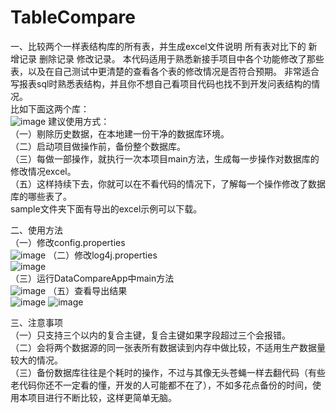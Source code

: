 # TableCompare
一、比较两个一样表结构库的所有表，并生成excel文件说明 所有表对比下的 新增记录 删除记录 修改记录。 
本代码适用于熟悉新接手项目中各个功能修改了那些表，以及在自己测试中更清楚的查看各个表的修改情况是否符合预期。
非常适合写报表sql时熟悉表结构，并且你不想自己看项目代码也找不到开发问表结构的情况。  
比如下面这两个库：  
![image](https://github.com/weichuyu/TableCompare/blob/master/sample/img/table.PNG)
建议使用方式：  
（一）剔除历史数据，在本地建一份干净的数据库环境。  
（二）启动项目做操作前，备份整个数据库。  
（三）每做一部操作，就执行一次本项目main方法，生成每一步操作对数据库的修改情况excel。  
（五）这样持续下去，你就可以在不看代码的情况下，了解每一个操作修改了数据库的哪些表了。  
sample文件夹下面有导出的excel示例可以下载。  

二、使用方法  
（一）修改config.properties  
![image](https://github.com/weichuyu/TableCompare/blob/master/sample/img/configproperties.PNG)
（二）修改log4j.properties  
![image](https://github.com/weichuyu/TableCompare/blob/master/sample/img/log4j.PNG)  
（三）运行DataCompareApp中main方法  
![image](https://github.com/weichuyu/TableCompare/blob/master/sample/img/console.PNG)
（五）查看导出结果    
![image](https://github.com/weichuyu/TableCompare/blob/master/sample/img/result1.PNG)
![image](https://github.com/weichuyu/TableCompare/blob/master/sample/img/result2.PNG)

三、注意事项  
（一）只支持三个以内的复合主键，复合主键如果字段超过三个会报错。  
（二）会将两个数据源的同一张表所有数据读到内存中做比较，不适用生产数据量较大的情况。  
（三）备份数据库往往是个耗时的操作，不过与其像无头苍蝇一样去翻代码（有些老代码你还不一定看的懂，开发的人可能都不在了），不如多花点备份的时间，使用本项目进行不断比较，这样更简单无脑。  

